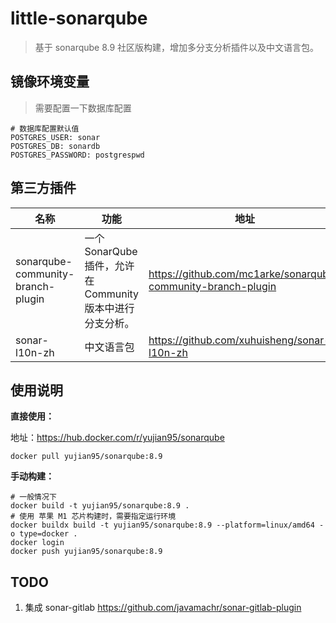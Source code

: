 # little-sonarqube

> 基于 sonarqube 8.9 社区版构建，增加多分支分析插件以及中文语言包。

## 镜像环境变量

> 需要配置一下数据库配置

```shell
# 数据库配置默认值
POSTGRES_USER: sonar
POSTGRES_DB: sonardb
POSTGRES_PASSWORD: postgrespwd
```

## 第三方插件

|名称|功能|地址|
|----|----|----|
|sonarqube-community-branch-plugin|一个SonarQube插件，允许在Community版本中进行分支分析。|https://github.com/mc1arke/sonarqube-community-branch-plugin|
|sonar-l10n-zh|中文语言包|https://github.com/xuhuisheng/sonar-l10n-zh|

## 使用说明

**直接使用：**

地址：https://hub.docker.com/r/yujian95/sonarqube

```docker
docker pull yujian95/sonarqube:8.9
```

**手动构建：**

```docker
# 一般情况下
docker build -t yujian95/sonarqube:8.9 .
# 使用 苹果 M1 芯片构建时，需要指定运行环境
docker buildx build -t yujian95/sonarqube:8.9 --platform=linux/amd64 -o type=docker .
docker login
docker push yujian95/sonarqube:8.9
```

## TODO

1. 集成 sonar-gitlab https://github.com/javamachr/sonar-gitlab-plugin
